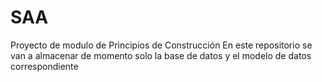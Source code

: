 # SAA
Proyecto de modulo de Principios de Construcción
En este repositorio se van a almacenar de momento solo la base de datos y el modelo de datos correspondiente
